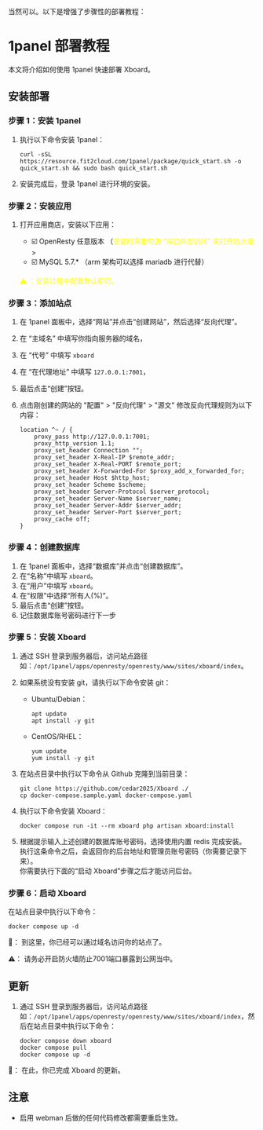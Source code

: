 当然可以。以下是增强了步骤性的部署教程：

# 1panel 部署教程

本文将介绍如何使用 1panel 快速部署 Xboard。

## 安装部署

### 步骤 1：安装 1panel

1. 执行以下命令安装 1panel：

    ```
    curl -sSL https://resource.fit2cloud.com/1panel/package/quick_start.sh -o quick_start.sh && sudo bash quick_start.sh
    ```

2. 安装完成后，登录 1panel 进行环境的安装。

### 步骤 2：安装应用

1. 打开应用商店，安装以下应用：

    - ☑️ OpenResty 任意版本 （<span style="color:yellow">安装时需要勾选 "端口外部访问" 来打开防火墙</span>>
    - ☑️ MySQL 5.7.\* （arm 架构可以选择 mariadb 进行代替）

    <span style="color:yellow">⚠️ ：安装过程中配置默认即可。</span>

### 步骤 3：添加站点

1. 在 1panel 面板中，选择“网站”并点击“创建网站”，然后选择“反向代理”。
2. 在 “主域名” 中填写你指向服务器的域名，
3. 在 “代号” 中填写 `xboard`
4. 在 “在代理地址” 中填写 `127.0.0.1:7001`，
5. 最后点击“创建”按钮。
6. 点击刚创建的网站的 "配置" > "反向代理" > "源文" 修改反向代理规则为以下内容：

    ```
    location ^~ / {
        proxy_pass http://127.0.0.1:7001;
        proxy_http_version 1.1;
        proxy_set_header Connection "";
        proxy_set_header X-Real-IP $remote_addr;
        proxy_set_header X-Real-PORT $remote_port;
        proxy_set_header X-Forwarded-For $proxy_add_x_forwarded_for;
        proxy_set_header Host $http_host;
        proxy_set_header Scheme $scheme;
        proxy_set_header Server-Protocol $server_protocol;
        proxy_set_header Server-Name $server_name;
        proxy_set_header Server-Addr $server_addr;
        proxy_set_header Server-Port $server_port;
        proxy_cache off;
    }
    ```

### 步骤 4：创建数据库

1. 在 1panel 面板中，选择“数据库”并点击“创建数据库”。
2. 在“名称”中填写 `xboard`。
3. 在“用户”中填写 `xboard`。
4. 在“权限”中选择“所有人(%)”。
5. 最后点击“创建”按钮。
6. 记住数据库账号密码进行下一步

### 步骤 5：安装 Xboard

1. 通过 SSH 登录到服务器后，访问站点路径如：`/opt/1panel/apps/openresty/openresty/www/sites/xboard/index`。
2. 如果系统没有安装 git，请执行以下命令安装 git：

    - Ubuntu/Debian：

        ```
        apt update
        apt install -y git
        ```

    - CentOS/RHEL：

        ```
        yum update
        yum install -y git
        ```

3. 在站点目录中执行以下命令从 Github 克隆到当前目录：

    ```
    git clone https://github.com/cedar2025/Xboard ./
    cp docker-compose.sample.yaml docker-compose.yaml
    ```

4. 执行以下命令安装 Xboard：

    ```
    docker compose run -it --rm xboard php artisan xboard:install
    ```

5. 根据提示输入上述创建的数据库账号密码，选择使用内置 redis 完成安装。  
   执行这条命令之后，会返回你的后台地址和管理员账号密码（你需要记录下来）。  
   你需要执行下面的“启动 Xboard”步骤之后才能访问后台。

### 步骤 6：启动 Xboard

在站点目录中执行以下命令：

```
docker compose up -d
```

🎉： 到这里，你已经可以通过域名访问你的站点了。

⚠️： 请务必开启防火墙防止7001端口暴露到公网当中。

## 更新

1. 通过 SSH 登录到服务器后，访问站点路径如：`/opt/1panel/apps/openresty/openresty/www/sites/xboard/index`，然后在站点目录中执行以下命令：

    ```
    docker compose down xboard
    docker compose pull 
    docker compose up -d
    ```

🎉： 在此，你已完成 Xboard 的更新。

## 注意

-   启用 webman 后做的任何代码修改都需要重启生效。
